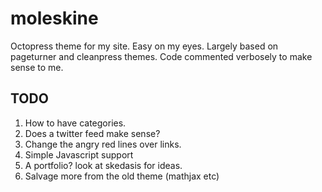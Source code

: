 moleskine
====

Octopress theme for my site. Easy on my eyes. Largely based on pageturner and
cleanpress themes. Code commented verbosely to make sense to me.  


TODO 
----

1. How to have categories. 
2. Does a twitter feed make sense? 
3. Change the angry red lines over links. 
4. Simple Javascript support
5. A portfolio? look at skedasis for ideas. 
6. Salvage more from the old theme (mathjax etc)
